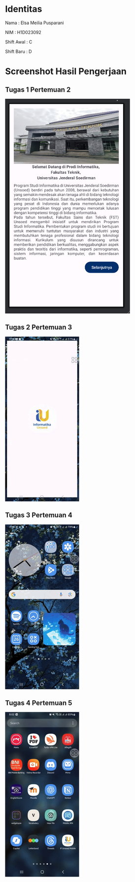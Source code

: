 # Identitas

Nama        : Elsa Meilia Pusparani

NIM         : H1D023092
 
Shift Awal  : C

Shift Baru  : D

# Screenshot Hasil Pengerjaan
## Tugas 1 Pertemuan 2
![Screenshot Tugas 1](https://github.com/elsameiilia/praktikum-mobile/blob/main/docs/tugas1.png)

## Tugas 2 Pertemuan 3
![Demo Navigasi](docs/0923.gif)

## Tugas 3 Pertemuan 4
![Demo Data](docs/tugas3.gif)

## Tugas 4 Pertemuan 5
![Demo Data](docs/tugas4.gif)